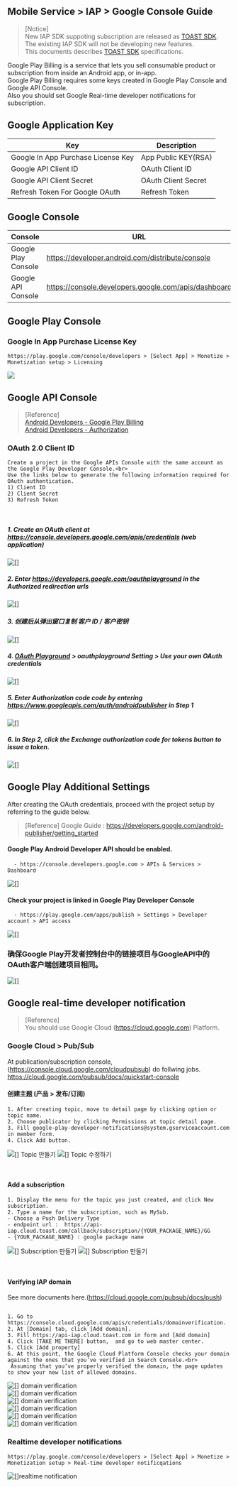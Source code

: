 ## Mobile Service > IAP > Google Console Guide

> [Notice]<br>
> New IAP SDK suppoting subscription are released as [TOAST SDK](http://docs.toast.com/ko/TOAST/ko/toast-sdk/overview/).<br>
> The existing IAP SDK will not be developing new features.<br>
> This documents describes [TOAST SDK](http://docs.toast.com/ko/TOAST/ko/toast-sdk/overview/) specifications.

Google Play Billing is a service that lets you sell consumable product or subscription from inside an Android app, or in-app.<br>
Google Play Billing requires some keys created in Google Play Console and Google API Console. <br>
Also you should set Google Real-time developer notifications for subscription.<br>





## Google Application Key

| Key | Description                                             |
| ---------------------------------- | ---------------------------------------------- |
| Google In App Purchase License Key | App Public KEY(RSA)       |
| Google API Client ID               | OAuth Client ID            |
| Google API Client Secret           | OAuth Client Secret        |
| Refresh Token For Google OAuth     | Refresh Token |


## Google Console
| Console        | URL                              |
| -------------- | ------------------------------- |
| Google Play Console | https://developer.android.com/distribute/console |
| Google API Console | https://console.developers.google.com/apis/dashboard |


## Google Play Console

### Google In App Purchase License Key
```
https://play.google.com/console/developers > [Select App] > Monetize > Monetization setup > Licensing
```
![](http://static.toastoven.net/prod_iap/2020/google_license_en.png)

## Google API Console

> [Reference]<br>
> [Android Developers - Google Play Billing](http://developer.android.com/google/play/billing/billing_admin.html) <br>
> [Android Developers - Authorization](https://developers.google.com/identity/protocols/OAuth2WebServer)


### OAuth 2.0 Client ID
```
Create a project in the Google APIs Console with the same account as the Google Play Developer Console.<br> 
Use the links below to generate the following information required for OAuth authentication.  
1) Client ID  
2) Client Secret  
3) Refresh Token  
```
<br>

##### 1. Create an OAuth client at https://console.developers.google.com/apis/credentials (web application)
![[]](http://static.toastoven.net/prod_iap/iap_google_credentials_zh.png)


##### 2. Enter https://developers.google.com/oauthplayground in the Authorized redirection urls
![[]](http://static.toastoven.net/prod_iap/iap_google_Oauth_zh.png)


##### 3. 创建后从弹出窗口复制 客户 ID / 客户密钥
![[]](http://static.toastoven.net/prod_iap/iap_google_Oauth_clientSecret_zh.png)

##### 4. [OAuth Playground](https://developers.google.com/oauthplayground/) > oauthplayground Setting > Use your own OAuth credentials
![[]](http://static.toastoven.net/prod_iap/iap_g_03.png)


##### 5. Enter Authorization code code by entering https://www.googleapis.com/auth/androidpublisher in Step 1
![[]](http://static.toastoven.net/prod_iap/iap_g_04.png)


##### 6. In Step 2, click the Exchange authorization code for tokens button to issue a token.
![[]](http://static.toastoven.net/prod_iap/iap_g_05.png)



## Google Play Additional Settings

After creating the OAuth credentials, proceed with the project setup by referring to the guide below.

> [Reference]
> Google Guide : https://developers.google.com/android-publisher/getting_started

#### Google Play Android Developer API should be enabled.
```
  - https://console.developers.google.com > APIs & Services > Dashboard
```
![[]](http://static.toastoven.net/prod_iap/iap-console-google-console-1.png)
<br>

#### Check your project is linked in Google Play Developer Console
```
  - https://play.google.com/apps/publish > Settings > Developer account > API access
```
![[]](http://static.toastoven.net/prod_iap/iap-console-google-console-2.png)

### 确保Google Play开发者控制台中的链接项目与GoogleAPI中的OAuth客户端创建项目相同。
![[]](http://static.toastoven.net/prod_iap/iap_google_linked_zh.png)

## Google real-time developer notification 

> [Reference]<br>
> You should use Google Cloud (https://cloud.google.com) Platform. <br>




### Google Cloud > Pub/Sub

At publication/subscription console, (https://console.cloud.google.com/cloudpubsub) do follwing jobs.<br>
https://cloud.google.com/pubsub/docs/quickstart-console 

#### 创建主题 (产品 > 发布/订阅)

```
1. After creating topic, move to detail page by clicking option or topic name.
2. Choose publicator by clicking Permissions at topic detail page.
3. Fill google-play-developer-notifications@system.gserviceaccount.com in member form.
4. Click Add button.
```
![[] Topic 만들기](http://static.toastoven.net/prod_iap/iap_google_createTopic_zh.png)
![[] Topic 수정하기](http://static.toastoven.net/prod_iap/iap_google_addMember_zh.png)

<br>

#### Add a subscription
```
1. Display the menu for the topic you just created, and click New subscription.
2. Type a name for the subscription, such as MySub.
- Choose a Push Delivery Type
- endpoint url :  https://api-iap.cloud.toast.com/callback/subscription/{YOUR_PACKAGE_NAME}/GG
- {YOUR_PACKAGE_NAME} : google package name
```
![[] Subscription 만들기](http://static.toastoven.net/prod_iap/iap_google_new_subscirption_zh.png)
![[] Subscription 만들기](http://static.toastoven.net/prod_iap/iap_google_create_subscription_zh.png)

<br>

#### Verifying IAP domain

See more documents here.(https://cloud.google.com/pubsub/docs/push)

```

1. Go to https://console.cloud.google.com/apis/credentials/domainverification.
2. At [Domain] tab, click [Add domain].
3. Fill https://api-iap.cloud.toast.com in form and [Add domain]
4. Click [TAKE ME THERE] button,  and go to web master center.
5. Click [Add property]
6. At this point, the Google Cloud Platform Console checks your domain against the ones that you’ve verified in Search Console.<br>
 Assuming that you’ve properly verified the domain, the page updates to show your new list of allowed domains.

```
![[] domain verification](http://static.toastoven.net/prod_iap/iap-console-domain-verification_zh_1.png) <br>
![[] domain verification](http://static.toastoven.net/prod_iap/iap_google_add_domain_zh.png) <br>
![[] domain verification](http://static.toastoven.net/prod_iap/iap-console-domain-verification_zh_3.png) <br>
![[] domain verification](http://static.toastoven.net/prod_iap/google_domain_auth.png) <br>
![[] domain verification](http://static.toastoven.net/prod_iap/iap-console-domain-verification_zh_4.png) <br>
![[] domain verification](http://static.toastoven.net/prod_iap/iap-console-domain-verification_zh_5.png) <br>



### Realtime developer notifications
````
https://play.google.com/console/developers > [Select App] > Monetize > Monetization setup > Real-time developer notificqations
````
![[]realtime notification](http://static.toastoven.net/prod_iap/2020/google_realtime_notification_en.png)